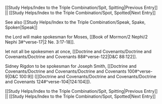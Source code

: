 [[Study Helps/Index to the Triple Combination/Spit, Spitting|Previous Entry]]  ||  [[Study Helps/Index to the Triple Combination/Spot, Spotted|Next Entry]]

 See also [[Study Helps/Index to the Triple Combination/Speak, Spake, Spoken|Speak]]

 the Lord will make spokesman for Moses, [[Book of Mormon/2 Nephi/2 Nephi 3#^verse-17|2 Ne. 3:17-18]].

 let not all be spokesmen at once, [[Doctrine and Covenants/Doctrine and Covenants/Doctrine and Covenants 88#^verse-122|D&C 88:122]].

 Sidney Rigdon to be spokesman for Joseph Smith, [[Doctrine and Covenants/Doctrine and Covenants/Doctrine and Covenants 100#^verse-9|D&C 100:9]] ([[Doctrine and Covenants/Doctrine and Covenants/Doctrine and Covenants 124#^verse-104|124:104]]).

[[Study Helps/Index to the Triple Combination/Spit, Spitting|Previous Entry]]  ||  [[Study Helps/Index to the Triple Combination/Spot, Spotted|Next Entry]]